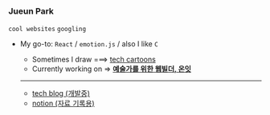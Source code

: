 ### Jueun Park 
`cool websites` `googling`

+ My go-to: `React` / `emotion.js` / also I like `C`

   - Sometimes I draw  ===>  [tech cartoons](https://www.instagram.com/urongtoon/)
   - Currently working on  =>  **[예술가를 위한 웹빌더, 온잇](https://github.com/Mapps-unit)**
       
   ---
   - [tech blog (개발중)](https://juepark.com/)
   - [notion (자료 기록용)](https://pear-capricorn-258.notion.site/WEB-fc87b47868984a658e0862f2acb6e4e9)
     
